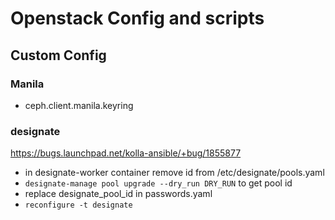 # Openstack Config and scripts

## Custom Config

### Manila

- ceph.client.manila.keyring

### designate

<https://bugs.launchpad.net/kolla-ansible/+bug/1855877>

- in designate-worker container remove id from /etc/designate/pools.yaml
- `designate-manage pool upgrade --dry_run DRY_RUN` to get pool id
- replace designate_pool_id in passwords.yaml
- `reconfigure -t designate`
